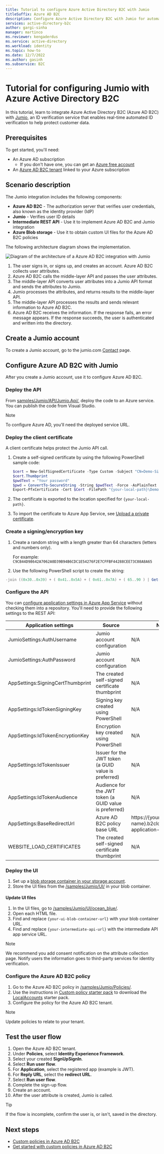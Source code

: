 ```yaml
---
title: Tutorial to configure Azure Active Directory B2C with Jumio
titleSuffix: Azure AD B2C
description: Configure Azure Active Directory B2C with Jumio for automated ID verification, safeguarding customer data.
services: active-directory-b2c
author: gargi-sinha
manager: martinco
ms.reviewer: kengaderdus
ms.service: active-directory
ms.workload: identity
ms.topic: how-to
ms.date: 12/7/2022
ms.author: gasinh
ms.subservice: B2C
---
```


# Tutorial for configuring Jumio with Azure Active Directory B2C

In this tutorial, learn to integrate Azure Active Directory B2C (Azure AD B2C) with [Jumio](https://www.jumio.com/), an ID verification service that enables real-time automated ID verification to help protect customer data.

## Prerequisites

To get started, you'll need:

- An Azure AD subscription
  - If you don't have one, you can get an [Azure free account](https://azure.microsoft.com/free/)
- An [Azure AD B2C tenant](./tutorial-create-tenant.md) linked to your Azure subscription 

## Scenario description

The Jumio integration includes the following components:

- **Azure AD B2C** - The authorization server that verifies user credentials, also known as the identity provider (IdP)
- **Jumio** - Verifies user ID details
- **Intermediate REST API** - Use it to implement Azure AD B2C and Jumio integration
- **Azure Blob storage** - Use it to obtain custom UI files for the Azure AD B2C policies

The following architecture diagram shows the implementation.

   ![Diagram of the architecture of a Azure AD B2C integration with Jumio](./media/partner-jumio/jumio-architecture-diagram.png)

1. The user signs in, or signs up, and creates an account. Azure AD B2C collects user attributes.
2. Azure AD B2C calls the middle-layer API and passes the user attributes.
3. The middle-layer API converts user attributes into a Jumio API format and sends the attributes to Jumio.
4. Jumio processes the attributes, and returns results to the middle-layer API.
5. The middle-layer API processes the results and sends relevant information to Azure AD B2C.
6. Azure AD B2C receives the information. If the response fails, an error message appears. If the response succeeds, the user is authenticated and written into the directory.

## Create a Jumio account

To create a Jumio account, go to the jumio.com [Contact](https://www.jumio.com/contact/) page.

## Configure Azure AD B2C with Jumio

After you create a Jumio account, use it to configure Azure AD B2C. 

### Deploy the API

From [samples/Jumio/API/Jumio.Api/](https://github.com/azure-ad-b2c/partner-integrations/tree/master/samples/Jumio/API/Jumio.Api), deploy the code to an Azure service. You can publish the code from Visual Studio.

>[!NOTE]
>To configure Azure AD, you'll need the deployed service URL.

### Deploy the client certificate

A client certificate helps protect the Jumio API call. 

1. Create a self-signed certificate by using the following PowerShell sample code:

   ``` PowerShell
   $cert = New-SelfSignedCertificate -Type Custom -Subject "CN=Demo-SigningCertificate" -TextExtension @("2.5.29.37={text}1.3.6.1.5.5.7.3.3") -KeyUsage DigitalSignature -KeyAlgorithm RSA -KeyLength 2048 -NotAfter (Get-Date).AddYears(2) -CertStoreLocation "Cert:\CurrentUser\My"
   $cert.Thumbprint
   $pwdText = "Your password"
   $pwd = ConvertTo-SecureString -String $pwdText -Force -AsPlainText
   Export-PfxCertificate -Cert $Cert -FilePath "{your-local-path}\Demo-SigningCertificate.pfx" -Password $pwd.

   ```

2. The certificate is exported to the location specified for ``{your-local-path}``.
3. To import the certificate to Azure App Service, see [Upload a private certificate](../app-service/configure-ssl-certificate.md#upload-a-private-certificate).

### Create a signing/encryption key

1. Create a random string with a length greater than 64 characters (letters and numbers only).

   For example: ``C9CB44D98642A7062A0D39B94B6CDC1E54276F2E7CFFBF44288CEE73C08A8A65``

2. Use the following PowerShell script to create the string:

```PowerShell
-join ((0x30..0x39) + ( 0x41..0x5A) + ( 0x61..0x7A) + ( 65..90 ) | Get-Random -Count 64  | % {[char]$_})

```

### Configure the API

You can [configure application settings in Azure App Service](../app-service/configure-common.md#configure-app-settings) without checking them into a repository. You'll need to provide the following settings to the REST API:

| Application settings | Source | Notes |
| --- | ---| ---|
|JumioSettings:AuthUsername | Jumio account configuration |  N/A   |
|JumioSettings:AuthPassword | Jumio account configuration |  N/A   |
|AppSettings:SigningCertThumbprint|The created self-signed certificate thumbprint| N/A |
|AppSettings:IdTokenSigningKey| Signing key created using PowerShell |N/A |
|AppSettings:IdTokenEncryptionKey |Encryption key created using PowerShell|N/A|
|AppSettings:IdTokenIssuer | Issuer for the JWT token (a GUID value is preferred) |N/A|
|AppSettings:IdTokenAudience  | Audience for the JWT token (a GUID value is preferred) |N/A|
|AppSettings:BaseRedirectUrl | Azure AD B2C policy base URL | https://{your-tenant-name}.b2clogin.com/{your-application-id}|
|WEBSITE_LOAD_CERTIFICATES| The created self-signed certificate thumbprint |N/A|

### Deploy the UI

1. Set up a [blob storage container in your storage account](../storage/blobs/storage-quickstart-blobs-portal.md#create-a-container).
2. Store the UI files from the [/samples/Jumio/UI/](https://github.com/azure-ad-b2c/partner-integrations/tree/master/samples/Jumio/UI) in your blob container.

#### Update UI files

1. In the UI files, go to [/samples/Jumio/UI/ocean_blue/](https://github.com/azure-ad-b2c/partner-integrations/tree/master/samples/Jumio/UI/ocean_blue).
2. Open each HTML file.
3. Find and replace `{your-ui-blob-container-url}` with your blob container URL.
4. Find and replace `{your-intermediate-api-url}` with the intermediate API app service URL.

>[!NOTE]
> We recommend you add consent notification on the attribute collection page. Notify users the information goes to third-party services for identity verification.

### Configure the Azure AD B2C policy

1. Go to the Azure AD B2C policy in [/samples/Jumio/Policies/](https://github.com/azure-ad-b2c/partner-integrations/tree/master/samples/Jumio/Policies).
2. Use the instructions in [Custom policy starter pack](tutorial-create-user-flows.md?pivots=b2c-custom-policy#custom-policy-starter-pack) to download the [LocalAccounts](https://github.com/Azure-Samples/active-directory-b2c-custom-policy-starterpack/tree/master/LocalAccounts) starter pack.
3. Configure the policy for the Azure AD B2C tenant.

>[!NOTE]
>Update policies to relate to your tenant.

## Test the user flow

1. Open the Azure AD B2C tenant. 
2. Under **Policies**, select **Identity Experience Framework**.
3. Select your created **SignUpSignIn**.
4. Select **Run user flow**.
5. For **Application**, select the registered app (example is JWT).
6. For **Reply URL**, select the **redirect URL**.
7. Select **Run user flow**.
8. Complete the sign-up flow.
9. Create an account.
10. After the user attribute is created, Jumio is called.

>[!TIP]
>If the flow is incomplete, confirm the user is, or isn't, saved in the directory.

## Next steps

- [Custom policies in Azure AD B2C](./custom-policy-overview.md)
- [Get started with custom policies in Azure AD B2C](tutorial-create-user-flows.md?pivots=b2c-custom-policy)
